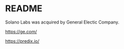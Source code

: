 # README

Solano Labs was acquired by General Electic Company.

https://ge.com/

https://predix.io/
